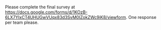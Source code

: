 Please complete the final survey at https://docs.google.com/forms/d/1KOzB-6LX7YIxCT4UHUGwVUqx83d3SvM0IZokZWc9iK8/viewform.  One response per team please. 